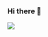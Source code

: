 ### Hi there 👋

<img src ="[DY0ZWVmMGI4YjI1MWE3Nzg2NzYyZjYyNDQ2NzJkMTcmWC1BbXotU2lnbmVkSGVhZGVycz1ob3N0JmFjdG9yX2lkPTAma2V5X2lkPTAmcmVwb19pZD0wIn0.xRONQnspIemTe190pdsBxjQ3jgFqPVzGOj5RNF3wWA](https://user-images.githubusercontent.com/74038190/212284115-f47cd8ff-2ffb-4b04-b5bf-4d1c14c0247f.gif)E"/>

<!--
**Endloww/endloww** is a ✨ _special_ ✨ repository because its `README.md` (this file) appears on your GitHub profile.

Here are some ideas to get you started:

- 🔭 I’m currently working on ...
- 🌱 I’m currently learning ...
- 👯 I’m looking to collaborate on ...
- 🤔 I’m looking for help with ...
- 💬 Ask me about ...
- 📫 How to reach me: ...
- 😄 Pronouns: ...
- ⚡ Fun fact: ...
-->
